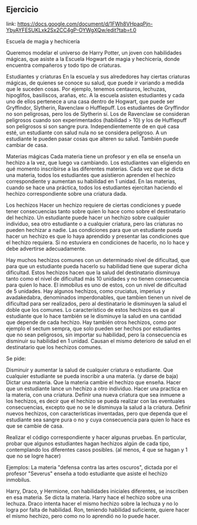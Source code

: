 

## Ejercicio

link: https://docs.google.com/document/d/1FWh8VHpaqPjn-YbyAYFESUKLxk2Sx2CC4gP-OYWgXQw/edit?tab=t.0

Escuela de magia y hechicería


Queremos modelar el universo de Harry Potter, un joven con habilidades mágicas, que asiste a la Escuela Hogwart de magia y hechicería, donde encuentra compañeros y todo tipo de criaturas.


Estudiantes y criaturas 
En la escuela y sus alrededores hay ciertas criaturas mágicas, de quienes se conoce su salud, que puede ir variando a medida que le suceden cosas. Por ejemplo, tenemos centauros, lechuzas, hipoglifos, basiliscos, arañas, etc. 
A la escuela asisten estudiantes y cada uno de ellos pertenece a una casa dentro de Hogwart, que puede ser Gryffindor, Slytherin, Ravenclaw o Hufflepuff. 
Los estudiantes de Gryffindor no son peligrosas, pero los de Slytherin sí. Los de Ravenclaw se consideran peligrosos cuando son experimentados (habilidad > 10) y los de Hufflepuff son peligrosos si son sangre pura. Independientemente de en qué casa esté, un estudiante con salud nula no se considera peligroso.
A un estudiante le pueden pasar cosas que alteren su salud. También puede cambiar de casa. 

Materias mágicas 
Cada materia tiene un profesor y en ella se enseña un hechizo a la vez, que luego va cambiando.
Los estudiantes van eligiendo en qué momento inscribirse a las diferentes materias. Cada vez que se dicta una materia, todos los estudiantes que asistieron aprenden el hechizo correspondiente y aumentan su habilidad en 1 unidad. 
En las materias, cuando se hace una práctica, todos los estudiantes ejercitan haciendo el hechizo correspondiente sobre una criatura dada.

Los hechizos
Hacer un hechizo requiere de ciertas condiciones y puede tener consecuencias tanto sobre quien lo hace como sobre el destinatario del hechizo. 
Un estudiante puede hacer un hechizo sobre cualquier individuo, sea otro estudiante o a cualquier criatura, pero las criaturas no pueden hechizar a nadie. 
Las condiciones para que un estudiante pueda hacer un hechizo es que lo haya aprendido y presentar las condiciones que el hechizo requiera. Si no estuviera en condiciones de hacerlo, no lo hace y debe advertirse adecuadamente. 


Hay muchos hechizos comunes con un determinado nivel de dificultad, que para que un estudiante pueda hacerlo su habilidad tiene que superar dicha dificultad. Estos hechizos hacen que la salud del destinatario disminuya tanto como el nivel de dificultad más 10 unidades y no tienen consecuencia para quien lo hace. El inmobilus es uno de estos, con un nivel de dificultad de 5 unidades.
Hay algunos hechizos, como cruciatus, imperius y avadakedabra, denominados imperdonables, que tambien tienen un nivel de dificultad para ser realizados, pero al destinatario le disminuyen la salud el doble que los comunes. Lo característico de estos hechizos es que al estudiante que lo hace también se le disminuye la salud en una cantidad que depende de cada hechizo. 
Hay también otros hechizos, como por ejemplo el sectum sempra, que solo pueden ser hechos por estudiantes que no sean peligrosos, sin importar su habilidad, pero la consecuencia es disminuir su habilidad en 1 unidad. Causan el mismo deterioro de salud en el destinatario que los hechizos comunes.

Se pide:

Disminuir y aumentar la salud de cualquier criatura o estudiante.
Que cualquier estudiante se pueda inscribir a una materia. (y darse de baja)
Dictar una materia. 
Que la materia cambie el hechizo que enseña.
Hacer que un estudiante lance un hechizo a otro individuo. 
Hacer una practica en la materia, con una criatura.
Definir una nueva criatura que sea inmuene a los hechizos, es decir que el hechizo se pueda realizar con las eventuales consecuencias, excepto que no se le disminuya la salud a la criatura.
Definir nuevos hechizos, con características inventadas, pero que dependa que el estudiante sea sangre pura o no y cuya consecuencia para quien lo hace es que se cambie de casa.

Realizar el código correspondiente y hacer algunas pruebas. En particular, probar que algunos estudiantes hagan hechizos algún de cada tipo, contemplando los diferentes casos posibles. (al menos, 4 que se hagan y 1 que no se logre hacer)

Ejemplos:
La materia "defensa contra las artes oscuros", dictada por el profesor "Severus" enseña a todo estudiante que asiste el hechizo inmobilus. 

Harry, Draco, y Hermione, con habilidades iniciales diferentes, se inscriben en esa materia. Se dicta la materia.
Harry hace el hechizo sobre una lechuza.
Draco intenta hacer el mismo hechizo sobre la lechuza y no lo logra por falta de habilidad.
Ron, teniendo habilidad suficiente, quiere hacer el mismo hechizo, pero como no lo aprendió no lo puede hacer.


